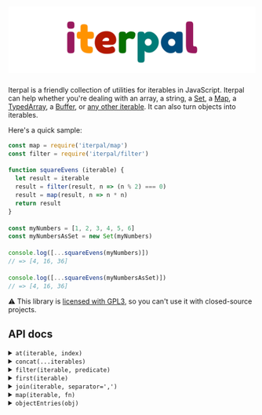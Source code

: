 # [![Iterpal](media/iterpal_logo.png)](https://github.com/EvanHahn/iterpal)

Iterpal is a friendly collection of utilities for iterables in JavaScript. Iterpal can help whether you're dealing with an array, a string, a [Set](https://developer.mozilla.org/en-US/docs/Web/JavaScript/Reference/Global_Objects/Set), a [Map](https://developer.mozilla.org/en-US/docs/Web/JavaScript/Reference/Global_Objects/Map), a [TypedArray](https://developer.mozilla.org/en-US/docs/Web/JavaScript/Reference/Global_Objects/TypedArray), a [Buffer](https://nodejs.org/api/buffer.html#buffer_buffer), or [any other iterable](https://developer.mozilla.org/en-US/docs/Web/JavaScript/Reference/Iteration_protocols#The_iterable_protocol). It can also turn objects into iterables.

Here's a quick sample:

```js
const map = require('iterpal/map')
const filter = require('iterpal/filter')

function squareEvens (iterable) {
  let result = iterable
  result = filter(result, n => (n % 2) === 0)
  result = map(result, n => n * n)
  return result
}

const myNumbers = [1, 2, 3, 4, 5, 6]
const myNumbersAsSet = new Set(myNumbers)

console.log([...squareEvens(myNumbers)])
// => [4, 16, 36]

console.log([...squareEvens(myNumbersAsSet)])
// => [4, 16, 36]
```

:warning: This library is [licensed with GPL3](https://github.com/EvanHahn/iterpal/blob/master/LICENSE.txt), so you can't use it with closed-source projects.

## API docs

<details>
<summary><code>at(iterable, index)</code></summary>

Returns the nth element from an iterable. Returns `undefined` if the index is out of range.

```js
const at = require('iterpal/at')

at(new Set(['hello', 'world']), 0)
// => 'hello'

at(['hello', 'world'], 1)
// => 'world'

at(new Set(['hello', 'world']), 2)
// => undefined
```
</details>

<details>
<summary><code>concat(...iterables)</code></summary>

Concatenates multiple iterables, returning a new iterable.

```js
const concat = require('iterpal/concat')

const myArray = [1, 2, 3]
const mySet = new Set([4, 5, 6])
const myMap = new Map([['bing', 'bong']])

concat(myArray, mySet, myMap)
// => Iterable yielding 1, 2, 3, 4, 5, 6, ['bing', 'bong']

[...concat(myArray, mySet, myMap)]
// => [1, 2, 3, 4, 5, 6, ['bing', 'bong']]
```
</details>

<details>
<summary><code>filter(iterable, predicate)</code></summary>

Returns a new iterable which iterates over `iterable`, yielding when `predicate(value)` returns a truthy value.

The predicate function is invoked with one argument: the current value.

```js
const filter = require('iterpal/filter')

function isEven(n) {
  return (n % 2) === 0
}

const mySet = new Set([1, 2, 3, 4, 5, 6])

filter(mySet, isEven)
// => Iterable yielding 2, 4, 6

[...filter(mySet, isEven)]
// => [2, 4, 6]
```
</details>

<details>
<summary><code>first(iterable)</code></summary>

Returns the first value in an iterable. Returns `undefined` if the iterable is empty.

```js
const first = require('iterpal/first')

first(new Set(['hello', 'world']))
// => 'hello'

first([10, 11, 12])
// => 10

first(new Map())
// => undefined
```
</details>

<details>
<summary><code>join(iterable, separator=',')</code></summary>

Converts all elements in `iterable` into a string separated by `separator`.

Like `Array.prototype.join`, `null` and `undefined` are converted to empty strings.

```js
const join = require('iterpal/join')

join(new Set(['hello', 'world']))
// => 'hello,world'

join(new Set(['hello', 'world']), ' and ')
// => 'hello and world'

join([1, undefined, 2, null, 3])
// => '1,,2,,3'

join(new Map())
// => ''
```
</details>

<details>
<summary><code>map(iterable, fn)</code></summary>

Returns a new iterable which iterates over `iterable`, yielding `fn(value)` for each value.

`fn` is invoked with one argument: the current value.

```js
const map = require('iterpal/map')

function square(n) {
  return n * n
}

const mySet = new Set([1, 2, 3])

map(mySet, square)
// => Iterable yielding 1, 4, 9

[...map(mySet, square)]
// => [1, 4, 9]
```
</details>

<details>
<summary><code>objectEntries(obj)</code></summary>

Returns an iterable, yielding `[key, value]` for each entry in the object. An iterable version of `Object.entries`.

```js
const objectEntries = require('iterpal/objectEntries')

objectEntries({
  bing: 'bong',
  foo: 'boo'
})
// => Iterable yielding ['bing', 'bong'], ['foo', 'boo']

objectEntries({})
// => Empty iterable
```
</details>